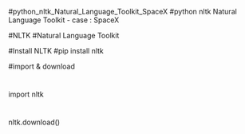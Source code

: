 #python_nltk_Natural_Language_Toolkit_SpaceX
#python nltk Natural Language Toolkit - case : SpaceX

#NLTK
#Natural Language Toolkit

#Install NLTK
#pip install nltk

#import & download
# 
import nltk
# 
nltk.download()
 
